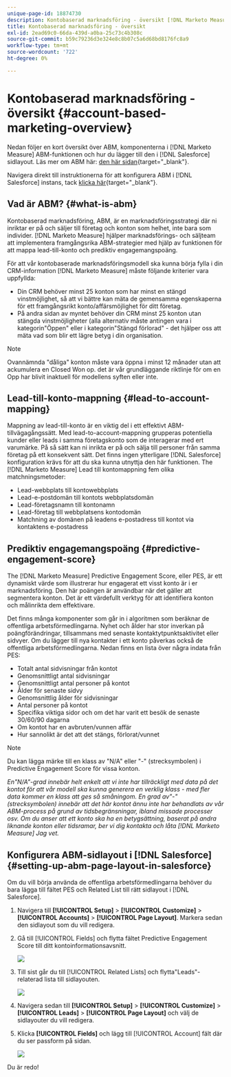 ```yaml
---
unique-page-id: 18874730
description: Kontobaserad marknadsföring - översikt [!DNL Marketo Measure] - Produktdokumentation
title: Kontobaserad marknadsföring - översikt
exl-id: 2ead69c0-66da-439d-a0ba-25c73c4b308c
source-git-commit: b59c79236d3e324e8c8b07c5a6d68bd8176fc8a9
workflow-type: tm+mt
source-wordcount: '722'
ht-degree: 0%

---
```


# Kontobaserad marknadsföring - översikt {#account-based-marketing-overview}

Nedan följer en kort översikt över ABM, komponenterna i [!DNL Marketo Measure] ABM-funktionen och hur du lägger till den i [!DNL Salesforce] sidlayout. Läs mer om ABM här: [den här sidan](https://www.marketo.com/account-based-marketing/){target=&quot;_blank&quot;}.

Navigera direkt till instruktionerna för att konfigurera ABM i [!DNL Salesforce] instans, tack [klicka här](/help/advanced-marketo-measure-features/account-based-marketing/account-based-marketing-overview.md#setting-up-abm-page-layout-in-salesforce){target=&quot;_blank&quot;}.

## Vad är ABM? {#what-is-abm}

Kontobaserad marknadsföring, ABM, är en marknadsföringsstrategi där ni inriktar er på och säljer till företag och konton som helhet, inte bara som individer. [!DNL Marketo Measure] hjälper marknadsförings- och säljteam att implementera framgångsrika ABM-strategier med hjälp av funktionen för att mappa lead-till-konto och prediktiv engagemangspoäng.

För att vår kontobaserade marknadsföringsmodell ska kunna börja fylla i din CRM-information [!DNL Marketo Measure] måste följande kriterier vara uppfyllda:

* Din CRM behöver minst 25 konton som har minst en stängd vinstmöjlighet, så att vi bättre kan mäta de gemensamma egenskaperna för ett framgångsrikt konto/affärsmöjlighet för ditt företag.
* På andra sidan av myntet behöver din CRM minst 25 konton utan stängda vinstmöjligheter (alla alternativ måste antingen vara i kategorin&quot;Öppen&quot; eller i kategorin&quot;Stängd förlorad&quot; - det hjälper oss att mäta vad som blir ett lägre betyg i din organisation.

>[!NOTE]
>
>Ovannämnda &quot;dåliga&quot; konton måste vara öppna i minst 12 månader utan att ackumulera en Closed Won op. det är vår grundläggande riktlinje för om en Opp har blivit inaktuell för modellens syften eller inte.

## Lead-till-konto-mappning {#lead-to-account-mapping}

Mappning av lead-till-konto är en viktig del i ett effektivt ABM-tillvägagångssätt. Med lead-to-account-mappning grupperas potentiella kunder eller leads i samma företagskonto som de interagerar med ert varumärke. På så sätt kan ni inrikta er på och sälja till personer från samma företag på ett konsekvent sätt. Det finns ingen ytterligare [!DNL Salesforce] konfiguration krävs för att du ska kunna utnyttja den här funktionen. The [!DNL Marketo Measure] Lead till kontomappning fem olika matchningsmetoder:

* Lead-webbplats till kontowebbplats
* Lead-e-postdomän till kontots webbplatsdomän
* Lead-företagsnamn till kontonamn
* Lead-företag till webbplatsens kontodomän
* Matchning av domänen på leadens e-postadress till kontot via kontaktens e-postadress

## Prediktiv engagemangspoäng {#predictive-engagement-score}

The [!DNL Marketo Measure] Predictive Engagement Score, eller PES, är ett dynamiskt värde som illustrerar hur engagerat ett visst konto är i er marknadsföring. Den här poängen är användbar när det gäller att segmentera konton. Det är ett värdefullt verktyg för att identifiera konton och målinrikta dem effektivare.

Det finns många komponenter som går in i algoritmen som beräknar de offentliga arbetsförmedlingarna. Nyhet och ålder har stor inverkan på poängförändringar, tillsammans med senaste kontaktytpunktsaktivitet eller sidvyer. Om du lägger till nya kontakter i ett konto påverkas också de offentliga arbetsförmedlingarna. Nedan finns en lista över några indata från PES:

* Totalt antal sidvisningar från kontot
* Genomsnittligt antal sidvisningar
* Genomsnittligt antal personer på kontot
* Ålder för senaste sidvy
* Genomsnittlig ålder för sidvisningar
* Antal personer på kontot
* Specifika viktiga sidor och om det har varit ett besök de senaste 30/60/90 dagarna
* Om kontot har en avbruten/vunnen affär
* Hur sannolikt är det att det stängs, förlorat/vunnet

>[!NOTE]
>
>Du kan lägga märke till en klass av &quot;N/A&quot; eller &quot;-&quot; (strecksymbolen) i Predictive Engagement Score för vissa konton.

_En&quot;N/A&quot;-grad innebär helt enkelt att vi inte har tillräckligt med data på det kontot för att vår modell ska kunna generera en verklig klass - med fler data kommer en klass att ges så småningom._
_En grad av&quot;-&quot; (strecksymbolen) innebär att det här kontot ännu inte har behandlats av vår ABM-process på grund av tidsbegränsningar, ibland missade processer osv. Om du anser att ett konto ska ha en betygsättning, baserat på andra liknande konton eller tidsramar, ber vi dig kontakta och låta [!DNL Marketo Measure] Jag vet._

## Konfigurera ABM-sidlayout i [!DNL Salesforce] {#setting-up-abm-page-layout-in-salesforce}

Om du vill börja använda de offentliga arbetsförmedlingarna behöver du bara lägga till fältet PES och Related List till rätt sidlayout i [!DNL Salesforce].

1. Navigera till **[!UICONTROL Setup]** > **[!UICONTROL Customize]** > **[!UICONTROL Accounts]** > **[!UICONTROL Page Layout]**. Markera sedan den sidlayout som du vill redigera.
1. Gå till [!UICONTROL Fields] och flytta fältet Predictive Engagement Score till ditt kontoinformationsavsnitt.

   ![](assets/1.png)

1. Till sist går du till [!UICONTROL Related Lists] och flytta&quot;Leads&quot;-relaterad lista till sidlayouten.

   ![](assets/2.png)

1. Navigera sedan till **[!UICONTROL Setup]** > **[!UICONTROL Customize]** > **[!UICONTROL Leads]** > **[!UICONTROL Page Layout]** och välj de sidlayouter du vill redigera.
1. Klicka **[!UICONTROL Fields]** och lägg till [!UICONTROL Account] fält där du ser passform på sidan.

   ![](assets/3.png)

Du är redo!


